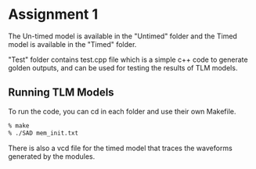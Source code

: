 # Assignment 1

The Un-timed model is available in the "Untimed" folder and the Timed model is available in the "Timed" folder. 

"Test" folder contains test.cpp file which is a simple c++ code to generate golden outputs, and can be used for testing the results of TLM models.

## Running TLM Models

To run the code, you can cd in each folder and use their own Makefile.

```bash
% make
% ./SAD mem_init.txt
```

There is also a vcd file for the timed model that traces the waveforms generated by the modules.